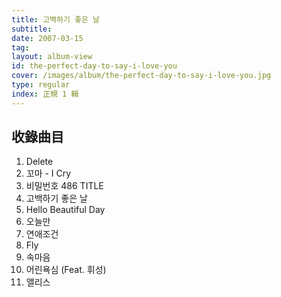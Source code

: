 ```yaml
---
title: 고백하기 좋은 날
subtitle:
date: 2007-03-15
tag: 
layout: album-view
id: the-perfect-day-to-say-i-love-you
cover: /images/album/the-perfect-day-to-say-i-love-you.jpg
type: regular
index: 正規 1 輯
---
```


## 收錄曲目

1. Delete
2. 꼬마 - I Cry
3. 비밀번호 486 <span class="badge">TITLE</span>
4. 고백하기 좋은 날
5. Hello Beautiful Day
6. 오늘만
7. 연애조건
8. Fly
9. 속마음
10. 어린욕심 (Feat. 휘성)
11. 앨리스